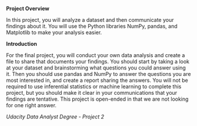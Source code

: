 **Project Overview**


In this project, you will analyze a dataset and then communicate your findings about it. You will use the Python libraries NumPy, pandas, and Matplotlib to make your analysis easier.


**Introduction**


For the final project, you will conduct your own data analysis and create a file to share that documents your findings. You should start by taking a look at your dataset and brainstorming what questions you could answer using it. Then you should use pandas and NumPy to answer the questions you are most interested in, and create a report sharing the answers. You will not be required to use inferential statistics or machine learning to complete this project, but you should make it clear in your communications that your findings are tentative. This project is open-ended in that we are not looking for one right answer.



*Udacity Data Analyst Degree - Project 2*
